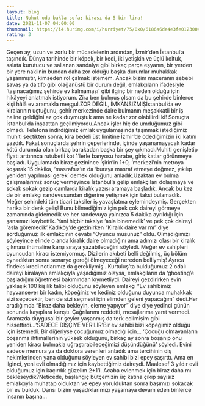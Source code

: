 ```yaml
--- 
layout: blog
title: Nohut oda bakla sofa; kirası da 5 bin lira!
date: 2021-11-07 04:00:00
thumbnail: https://i4.hurimg.com/i/hurriyet/75/0x0/6186a6de4e3fe0123004a5f9.jpg
rating: 3
---
```

Geçen ay, uzun ve zorlu bir mücadelenin ardından, İzmir’den İstanbul’a taşındık. Dünya tarihinde bir köpek, bir kedi, iki yetişkin ve üçlü koltuk, salata kurutucu ve sallanan sandalye gibi birkaç parça eşyanın, bir yerden bir yere naklinin bundan daha zor olduğu başka durumlar muhakkak yaşanmıştır, kimseden rol çalmak istemem. Ancak bizim maceranın sebebi savaş ya da tifo gibi olağanüstü bir durum değil, emlakçıların ifadesiyle ‘taşınacağımız şehirde ev kalmaması’ gibi ilginç bir neden olduğu için hikâyeyi anlatmak istiyorum. Zira ben bulmuş olsam da bu şehirde binlerce kişi hâlâ ev aramakla meşgul.ZOR DEĞİL, İMKÂNSIZMIŞİstanbul’da ev kiralarının uçtuğunu, şehir merkezinde daire bulmanın meşakkatli bir iş haline geldiğini az çok duymuştuk ama ne kadar zor olabilirdi ki! Sonuçta İstanbul’da inşaattan geçilmiyordu.Ancak işler hiç de umduğumuz gibi olmadı. Telefona indirdiğimiz emlak uygulamasında taşınmak istediğimiz muhiti seçtikten sonra, kira bedeli üst limitine İzmir’de ödediğimizin iki katını yazdık. Fakat sonuçlarda şehrin çeperlerinde, içinde yaşanamayacak kadar kötü durumda olan birkaç barakadan başka bir şey çıkmadı.Muhiti genişletip fiyatı arttırınca rutubetli kot 1’lerle banyosu harabe, giriş katlar görünmeye başladı. Uygulamada biraz gezinince ‘şirin’in 1+0, ‘merkezi’nin metroya koşarak 15 dakika, ‘masrafsız’ın da ‘buraya masraf etmeye değmez, yıkılıp yeniden yapılması gerek’ demek olduğunu anladık.Uzaktan ev bulma çalışmalarımız sonuç vermeyince İstanbul’a gelip emlakçıları dolaşmaya ve sokak sokak gezip camlarda kiralık yazısı aramaya başladık. Ancak bu kez de bir emlakçı randevusundan diğerine yetişmek için taksi bulamadık. Meğer şehirdeki tüm ticari taksiler iş yavaşlatma eylemindeymiş. Gerçekten harika bir denk geliş! Bunu bilmediğimiz için pek çok daireyi görmeye zamanında gidemedik ve her randevuya yalnızca 5 dakika ayrıldığı için şansımızı kaybettik. Yani hiçbir taksiye ‘asla binemedik’ ve pek çok daireyi ‘asla göremedik’.Kadıköy’de gezinirken “Kiralık daire var mı” diye sorduğumuz ilk emlakçının cevabı “Oyuncu musunuz” oldu. Olmadığımızı söyleyince elinde o anda kiralık daire olmadığını ama adımızı olası bir kiralık çıkması ihtimaline karşı sıraya yazabileceğini söyledi. Meğer ev sahipleri oyuncudan kiracı istemiyormuş. Dizilerin akıbeti belli değilmiş, üç bölüm oynadıktan sonra senaryo gereği ölmeyeceği nereden belliymiş! Ayrıca findeks kredi notlarımız da gerekliymiş...Kurtuluş’ta bulduğumuz 2 odalı daireyi kiralayan emlakçıyla yaşadığımız olaysa, emlakçıların da ‘ghosting’e başladığını öğretmesi bakımından kıymetliydi. Daireyi gezdirirken evin yaklaşık 100 kişilik talibi olduğunu söyleyen emlakçı “Ev sahibimiz hayvansever bir kadın, köpeğiniz ve kediniz olduğunu duyunca muhakkak sizi seçecektir, ben de sizi seçmesi için elimden geleni yapacağım” dedi.Her aradığımda “Biraz daha bekleyin, eleme yapıyor” diye diye yedinci günün sonunda kayıplara karıştı. Çağrılarımı reddetti, mesajlarıma yanıt vermedi. Aramızda duygusal bir şeyler yaşanmış da terk edilmişim gibi hissettirdi...‘SADECE DİŞÇİYE VERİLİR’Bir ev sahibi bizi köpeğimiz olduğu için istemedi. Bir diğeriyse çocuğumuz olmadığı için... ‘Çocuğu olmayanların boşanma ihtimallerinin yüksek olduğunu, birkaç ay sonra boşanıp onu yeniden kiracı bulmakla uğraştırabileceğimizi düşündüğünü’ söyledi. Evini sadece memura ya da doktora verenleri anladık ama tercihinin diş hekimlerinden yana olduğunu söyleyen ev sahibi bizi epey şaşırttı. Ama en ilginci, yeni evli olmadığımız için kaybettiğimiz daireydi. Maalesef 3 yıldır evli olduğumuz için kaçırdık güzelim 2+1’i. Acaba evlenmek için biraz daha mı bekleseydik?Neticede, başlangıç bütçemizin üç katına çıkıp sayısız emlakçıyla muhatap olduktan ve epey yorulduktan sonra başımızı sokacak bir ev bulduk. Darısı bizim yaşadıklarımızı yaşamaya devam eden binlerce insanın başına...